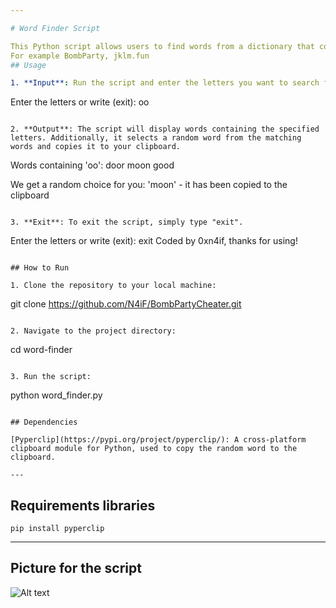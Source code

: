 ```yaml
---

# Word Finder Script

This Python script allows users to find words from a dictionary that contain specific letters. It can be particularly useful for word games or puzzles where you need to find words based on a few given letters.
For example BombParty, jklm.fun
## Usage

1. **Input**: Run the script and enter the letters you want to search for. You can also type "exit" to exit the script.

   ```
   Enter the letters or write (exit): oo
   ```

2. **Output**: The script will display words containing the specified letters. Additionally, it selects a random word from the matching words and copies it to your clipboard.

   ```
   Words containing 'oo':
   door
   moon
   good

   We get a random choice for you: 'moon' - it has been copied to the clipboard
   ```

3. **Exit**: To exit the script, simply type "exit".

   ```
   Enter the letters or write (exit): exit
   Coded by 0xn4if, thanks for using!
   ```

## How to Run

1. Clone the repository to your local machine:

   ```
   git clone https://github.com/N4iF/BombPartyCheater.git
   ```

2. Navigate to the project directory:

   ```
   cd word-finder
   ```

3. Run the script:

   ```
   python word_finder.py
   ```

## Dependencies

[Pyperclip](https://pypi.org/project/pyperclip/): A cross-platform clipboard module for Python, used to copy the random word to the clipboard.

---
```


## Requirements libraries

`pip install pyperclip`

---

## Picture for the script

![Alt text](https://imageupload.io/ib/8FGkX0cA22aQvcr_1699554488.png)
